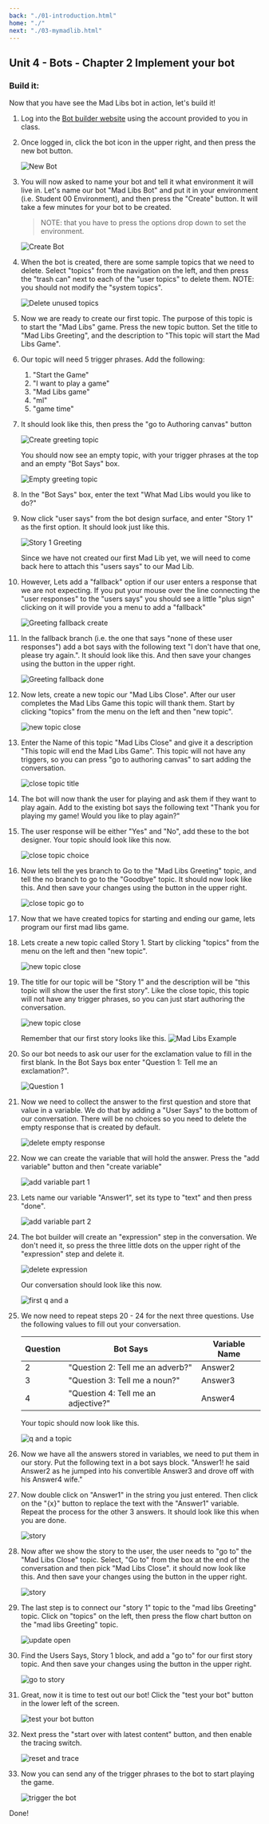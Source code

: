 ```yaml
---
back: "./01-introduction.html"
home: "./"
next: "./03-mymadlib.html"
---
```


## Unit 4 - Bots - Chapter 2 Implement your bot


### Build it:

Now that you have see the Mad Libs bot in action, let's build it!


1. Log into the [Bot builder website](https://va.ai.dynamics.com) using the account provided to you in class. 
   
2. Once logged in, click the bot icon in the upper right, and then press the new bot button.

    ![New Bot](./img/mlbot01.png)

3. You will now asked to name your bot and tell it what environment it will live in. Let's name our bot "Mad Libs Bot" and put it in your environment (i.e. Student 00 Environment), and then press the "Create" button. It will take a few minutes for your bot to be created.
   
    > NOTE: that you have to press the options drop down to set the environment. 

    ![Create Bot](./img/mlbot02.png)

4. When the bot is created, there are some sample topics that we need to delete. Select "topics" from the navigation on the left, and then press the "trash can" next to each of the "user topics" to delete them. NOTE: you should not modify the "system topics".

    ![Delete unused topics](./img/mlbot03.png)

5. Now we are ready to create our first topic. The purpose of this topic is to start the "Mad Libs" game. Press the new topic button. Set the title to "Mad Libs Greeting", and the description to "This topic will start the Mad Libs Game". 
   
6. Our topic will need 5 trigger phrases. Add the following:
   1. "Start the Game"
   2. "I want to play a game"
   3. "Mad Libs game"
   4. "ml"
   5. "game time"

7. It should look like this, then press the "go to Authoring canvas" button

    ![Create greeting topic](./img/mlbot04.png)

    You should now see an empty topic, with your trigger phrases at the top and an empty "Bot Says" box.

    ![Empty greeting topic](./img/mlbot05.png)

8. In the "Bot Says" box, enter the text "What Mad Libs would you like to do?"

9.  Now click "user says" from the bot design surface, and enter "Story 1" as the first option. It should look just like this. 

    ![Story 1 Greeting](./img/mlbot06.png)

    Since we have not created our first Mad Lib yet, we will need to come back here to attach this "users says" to our Mad Lib. 

10. However, Lets add a "fallback" option if our user enters a response that we are not expecting. If you put your mouse over the line connecting the "user responses" to the "users says" you should see a little "plus sign" clicking on it will provide you a menu to add a "fallback"

    ![Greeting fallback create](./img/mlbot07.png)

11. In the fallback branch (i.e. the one that says "none of these user responses") add a bot says with the following text "I don't have that one, please try again.". It should look like this. And then save your changes using the button in the upper right. 

    ![Greeting fallback done](./img/mlbot08.png)

12. Now lets, create a new topic our "Mad Libs Close". After our user completes the Mad Libs Game this topic will thank them. Start by clicking "topics" from the menu on the left and then "new topic".

    ![new topic close](./img/mlbot09.png)

13. Enter the Name of this topic "Mad Libs Close" and give it a description "This topic will end the Mad Libs Game". This topic will not have any triggers, so you can press "go to authoring canvas" to sart adding the conversation. 

    ![close topic title](./img/mlbot10.png)

14. The bot will now thank the user for playing and ask them if they want to play again. Add to the existing bot says the following text "Thank you for playing my game! Would you like to play again?"

15. The user response will be either "Yes" and "No", add these to the bot designer. Your topic should look like this now. 

    ![close topic choice](./img/mlbot11.png)

16. Now lets tell the yes branch to Go to the "Mad Libs Greeting" topic, and tell the no branch to go to the "Goodbye" topic. It should now look like this. And then save your changes using the button in the upper right. 

    ![close topic go to](./img/mlbot12.png)

17. Now that we have created topics for starting and ending our game, lets program our first mad libs game. 

18. Lets create a new topic called Story 1.  Start by clicking "topics" from the menu on the left and then "new topic".

    ![new topic close](./img/mlbot09.png)

19. The title for our topic will be "Story 1" and the description will be "this topic will show the user the first story". Like the close topic, this topic will not have any trigger phrases, so you can just start authoring the conversation. 

    ![new topic close](./img/mlbot13.png)

    Remember that our first story looks like this.
    ![Mad Libs Example](./img/ml01.png)

20. So our bot needs to ask our user for the exclamation value to fill in the first blank. In the Bot Says box enter "Question 1: Tell me an exclamation?".

    ![Question 1](./img/mlbot14.png)

21. Now we need to collect the answer to the first question and store that value in a variable. We do that by adding a "User Says" to the bottom of our conversation. There will be no choices so you need to delete the empty response that is created by default.  

    ![delete empty response](./img/mlbot15.png)

22. Now we can create the variable that will hold the answer. Press the "add variable" button and then "create variable" 

    ![add variable part 1](./img/mlbot16.png)

23. Lets name our variable "Answer1", set its type to "text" and then press "done".

    ![add variable part 2](./img/mlbot17.png)

24. The bot builder will create an "expression" step in the conversation. We don't need it, so press the three little dots on the upper right of the "expression" step and delete it. 

    ![delete expression](./img/mlbot18.png)

    Our conversation should look like this now. 

    ![first q and a](./img/mlbot19.png)

25. We now need to repeat steps 20 - 24 for the next three questions. Use the following values to fill out your conversation. 


    | Question | Bot Says | Variable Name |
    | -------- | -------- | -------------- |
    | 2 | "Question 2: Tell me an adverb?" | Answer2 |
    | 3 | "Question 3: Tell me a noun?" | Answer3 |
    | 4 | "Question 4: Tell me an adjective?" | Answer4 |

    Your topic should now look like this.
 
    ![q and a topic](./img/mlbot20.png)

26. Now we have all the answers stored in variables, we need to put them in our story. Put the following text in a bot says block. "Answer1! he said Answer2 as he jumped into his convertible Answer3 and drove off with his Answer4 wife." 

27. Now double click on "Answer1" in the string you just entered. Then click on the "{x}" button to replace the text with the "Answer1" variable. Repeat the process for the other 3 answers. It should look like this when you are done. 

    ![story](./img/mlbot21.png)

28. Now after we show the story to the user, the user needs to "go to" the "Mad Libs Close" topic. Select, "Go to" from the box at the end of the conversation and then pick "Mad Libs Close". it should now look like this. And then save your changes using the button in the upper right. 

    ![story](./img/mlbot22.png)

29. The last step is to connect our "story 1" topic to the "mad libs Greeting" topic. Click on "topics" on the left, then press the flow chart button on the "mad libs Greeting" topic. 

    ![update open](./img/mlbot23.png)

30. Find the Users Says, Story 1 block, and add a "go to" for our first story topic. And then save your changes using the button in the upper right. 

    ![go to story](./img/mlbot24.png)

31. Great, now it is time to test out our bot! Click the "test your bot" button in the lower left of the screen.

    ![test your bot button ](./img/mlbot25.png)

32. Next press the "start over with latest content" button, and then enable the tracing switch. 

    ![reset and trace](./img/mlbot26.png)

33. Now you can send any of the trigger phrases to the bot to start playing the game.

    ![trigger the bot](./img/mlbot27.png)

Done!